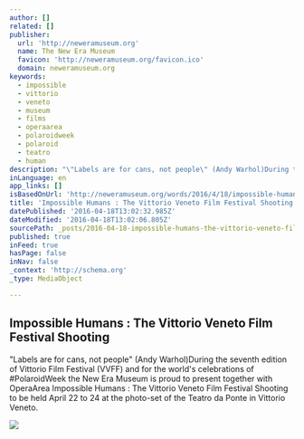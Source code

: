 ```yaml
---
author: []
related: []
publisher:
  url: 'http://neweramuseum.org'
  name: The New Era Museum
  favicon: 'http://neweramuseum.org/favicon.ico'
  domain: neweramuseum.org
keywords:
  - impossible
  - vittorio
  - veneto
  - museum
  - films
  - operaarea
  - polaroidweek
  - polaroid
  - teatro
  - human
description: "\"Labels are for cans, not people\" (Andy Warhol)During the seventh edition of Vittorio Film Festival (VVFF) and for the world's celebrations of #PolaroidWeek the New Era Museum is proud to present together with OperaArea Impossible Humans : The Vittorio Veneto Film Festival Shooting to be held April 22 to 24 at the photo-set of the Teatro da Ponte in Vittorio Veneto."
inLanguage: en
app_links: []
isBasedOnUrl: 'http://neweramuseum.org/words/2016/4/18/impossible-humans-the-vittorio-veneto-film-festival-shooting'
title: 'Impossible Humans : The Vittorio Veneto Film Festival Shooting'
datePublished: '2016-04-18T13:02:32.985Z'
dateModified: '2016-04-18T13:02:06.805Z'
sourcePath: _posts/2016-04-18-impossible-humans-the-vittorio-veneto-film-festival-shooti.md
published: true
inFeed: true
hasPage: false
inNav: false
_context: 'http://schema.org'
_type: MediaObject

---
```

<article style=""><h1>Impossible Humans : The Vittorio Veneto Film Festival Shooting</h1><p>"Labels are for cans, not people" (Andy Warhol)During the seventh edition of Vittorio Film Festival (VVFF) and for the world's celebrations of #PolaroidWeek the New Era Museum is proud to present together with OperaArea Impossible Humans : The Vittorio Veneto Film Festival Shooting to be held April 22 to 24 at the photo-set of the Teatro da Ponte in Vittorio Veneto.</p><img src="http://static1.squarespace.com/static/50e5b834e4b0837383d7bb18/50e5b834e4b0837383d7bb1f/5714da504c2f85144800dd16/1460984510766/IH+Waves+TITOLO.jpg?format=1000w" /></article>